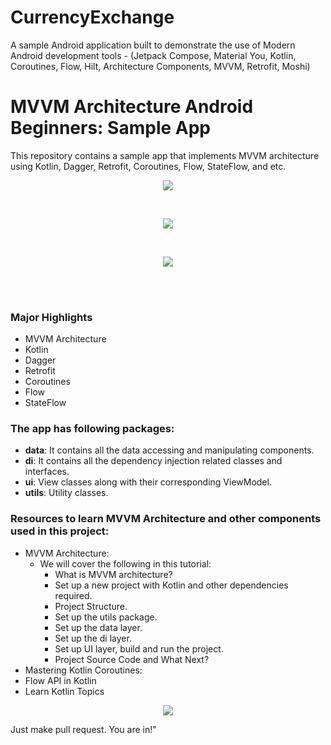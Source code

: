 # CurrencyExchange
A sample Android application built to demonstrate the use of Modern Android development tools - (Jetpack Compose, Material You, Kotlin, Coroutines, Flow, Hilt, Architecture Components, MVVM, Retrofit, Moshi)

# MVVM Architecture Android Beginners: Sample App

This repository contains a sample app that implements MVVM architecture using Kotlin, Dagger,
Retrofit, Coroutines, Flow, StateFlow, and etc.
<p align="center">
   <img src="https://github.com/karthikrao19/CurrencyExchange/assets/3007975/27620c87-6140-42df-82d2-eeda32fdcd4a">
</p>
<br>
<p align="center">
    <img src="https://github.com/karthikrao19/CurrencyExchange/assets/3007975/1058c537-e81b-4e40-9608-9e9ff278d894">
</p>
<br>
<p align="center">
  <img src="https://raw.githubusercontent.com/amitshekhariitbhu/MVVM-Architecture-Android/master/assets/project-structure-mvvm.png">
</p>
<br>
<br>


### Major Highlights

- MVVM Architecture
- Kotlin
- Dagger
- Retrofit
- Coroutines
- Flow
- StateFlow

### The app has following packages:

- **data**: It contains all the data accessing and manipulating components.
- **di**: It contains all the dependency injection related classes and interfaces.
- **ui**: View classes along with their corresponding ViewModel.
- **utils**: Utility classes.

### Resources to learn MVVM Architecture and other components used in this project:

- MVVM
  Architecture: 
    - We will cover the following in this tutorial:
        - What is MVVM architecture?
        - Set up a new project with Kotlin and other dependencies required.
        - Project Structure.
        - Set up the utils package.
        - Set up the data layer.
        - Set up the di layer.
        - Set up UI layer, build and run the project.
        - Project Source Code and What Next?
- Mastering Kotlin
  Coroutines: 
- Flow API in Kotlin
- Learn Kotlin Topics

<p align="center">
  <img src="https://github.com/karthikrao19/CurrencyExchange/assets/3007975/3e797719-e66d-4184-92fc-6317429b6bd7">
</p>

Just make pull request. You are in!"

